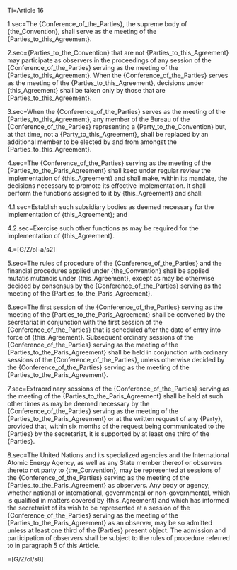 Ti=Article 16

1.sec=The {Conference_of_the_Parties}, the supreme body of {the_Convention}, shall serve as the meeting of the {Parties_to_this_Agreement}.

2.sec={Parties_to_the_Convention} that are not {Parties_to_this_Agreement} may participate as observers in the proceedings of any session of the {Conference_of_the_Parties} serving as the meeting of the {Parties_to_this_Agreement}. When the {Conference_of_the_Parties} serves as the meeting of the {Parties_to_this_Agreement}, decisions under {this_Agreement} shall be taken only by those that are {Parties_to_this_Agreement}.

3.sec=When the {Conference_of_the_Parties} serves as the meeting of the {Parties_to_this_Agreement}, any member of the Bureau of the {Conference_of_the_Parties} representing a {Party_to_the_Convention} but, at that time, not a {Party_to_this_Agreement}, shall be replaced by an additional member to be elected by and from amongst the {Parties_to_this_Agreement}.

4.sec=The {Conference_of_the_Parties} serving as the meeting of the {Parties_to_the_Paris_Agreement} shall keep under regular review the implementation of {this_Agreement} and shall make, within its mandate, the decisions necessary to promote its effective implementation. It shall perform the functions assigned to it by {this_Agreement} and shall:

4.1.sec=Establish such subsidiary bodies as deemed necessary for the implementation of {this_Agreement}; and

4.2.sec=Exercise such other functions as may be required for the implementation of {this_Agreement}.

4.=[G/Z/ol-a/s2]

5.sec=The rules of procedure of the {Conference_of_the_Parties} and the financial procedures applied under {the_Convention} shall be applied mutatis mutandis under {this_Agreement}, except as may be otherwise decided by consensus by the {Conference_of_the_Parties} serving as the meeting of the {Parties_to_the_Paris_Agreement}.

6.sec=The first session of the {Conference_of_the_Parties} serving as the meeting of the {Parties_to_the_Paris_Agreement} shall be convened by the secretariat in conjunction with the first session of the {Conference_of_the_Parties} that is scheduled after the date of entry into force of {this_Agreement}. Subsequent ordinary sessions of the {Conference_of_the_Parties} serving as the meeting of the {Parties_to_the_Paris_Agreement} shall be held in conjunction with ordinary sessions of the {Conference_of_the_Parties}, unless otherwise decided by the {Conference_of_the_Parties} serving as the meeting of the {Parties_to_the_Paris_Agreement}.

7.sec=Extraordinary sessions of the {Conference_of_the_Parties} serving as the meeting of the {Parties_to_the_Paris_Agreement} shall be held at such other times as may be deemed necessary by the {Conference_of_the_Parties} serving as the meeting of the {Parties_to_the_Paris_Agreement} or at the written request of any {Party}, provided that, within six months of the request being communicated to the {Parties} by the secretariat, it is supported by at least one third of the {Parties}.

8.sec=The United Nations and its specialized agencies and the International Atomic Energy Agency, as well as any State member thereof or observers thereto not party to {the_Convention}, may be represented at sessions of the {Conference_of_the_Parties} serving as the meeting of the {Parties_to_the_Paris_Agreement} as observers. Any body or agency, whether national or international, governmental or non-governmental, which is qualified in matters covered by {this_Agreement} and which has informed the secretariat of its wish to be represented at a session of the {Conference_of_the_Parties} serving as the meeting of the {Parties_to_the_Paris_Agreement} as an observer, may be so admitted unless at least one third of the {Parties} present object. The admission and participation of observers shall be subject to the rules of procedure referred to in paragraph 5 of this Article.

=[G/Z/ol/s8]

